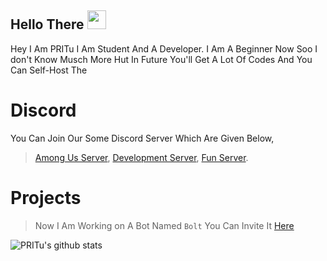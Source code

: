 ## Hello There <img src="https://raw.githubusercontent.com/MartinHeinz/MartinHeinz/master/wave.gif" width="30px">
Hey I Am PRITu I Am Student And A Developer. I Am A Beginner Now Soo I don't Know Musch More Hut In Future You'll Get A Lot Of Codes And You Can Self-Host The 

# Discord
You Can Join Our Some Discord Server Which Are Given Below,
> [Among Us Server](https://discord.gg/yHYXJ3MGyu),
> [Development Server](https://discord.gg/cmHm2bpfMR),
> [Fun Server](https://discord.gg/NDTF62A).


# Projects 
> Now I Am Working on A Bot Named `Bolt` You Can Invite It [Here]()

![PRITu's github stats](https://github-readme-stats.vercel.app/api?username=PRITu&show_icons=true&theme=tokyonight)

